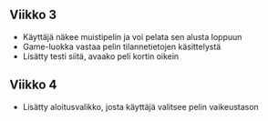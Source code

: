 ## Viikko 3

- Käyttäjä näkee muistipelin ja voi pelata sen alusta loppuun
- Game-luokka vastaa pelin tilannetietojen käsittelystä
- Lisätty testi siitä, avaako peli kortin oikein

## Viikko 4

- Lisätty aloitusvalikko, josta käyttäjä valitsee pelin vaikeustason